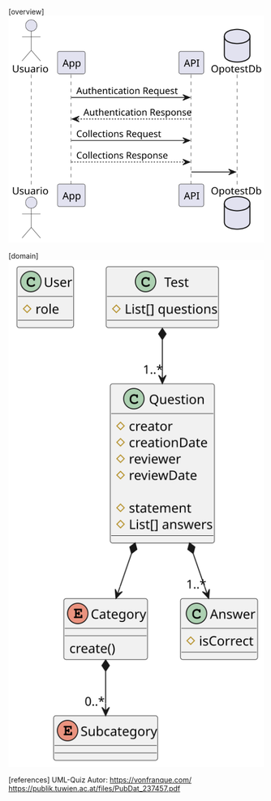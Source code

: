 [overview]
<img src="./out/doc/secuencia/OpoTestPlanteamiento.svg">

[domain]
<img src="./out/doc/dominio_clases/OpoTestDomain.svg">

[references]
UML-Quiz
Autor: https://vonfranque.com/
https://publik.tuwien.ac.at/files/PubDat_237457.pdf
